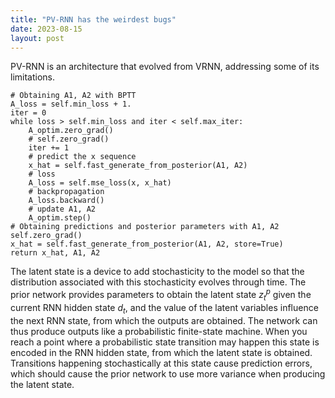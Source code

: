 ```yaml
---
title: "PV-RNN has the weirdest bugs"
date: 2023-08-15
layout: post
---
```


PV-RNN is an architecture that evolved from VRNN, addressing some of its limitations.



    # Obtaining A1, A2 with BPTT
    A_loss = self.min_loss + 1.
    iter = 0
    while loss > self.min_loss and iter < self.max_iter:
        A_optim.zero_grad()
        # self.zero_grad()
        iter += 1
        # predict the x sequence
        x_hat = self.fast_generate_from_posterior(A1, A2)
        # loss
        A_loss = self.mse_loss(x, x_hat)
        # backpropagation
        A_loss.backward()
        # update A1, A2
        A_optim.step()
    # Obtaining predictions and posterior parameters with A1, A2
    self.zero_grad()
    x_hat = self.fast_generate_from_posterior(A1, A2, store=True)
    return x_hat, A1, A2

The latent state is a device to add stochasticity to the model so that the distribution associated with this stochasticity evolves through time. The prior network provides parameters to obtain the latent state $z_t^p$ given the current RNN hidden state $d_t$, and the value of the latent variables influence the next RNN state, from which the outputs are obtained. The network can thus produce outputs like a probabilistic finite-state machine. When you reach a point where a probabilistic state transition may happen this state is encoded in the RNN hidden state, from which the latent state is obtained. Transitions happening stochastically at this state cause prediction errors, which should cause the prior network to use more variance when producing the latent state.